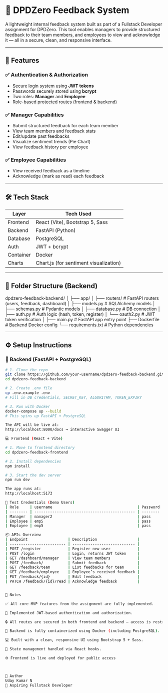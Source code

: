 # 📝 DPDZero Feedback System

A lightweight internal feedback system built as part of a Fullstack Developer assignment for DPDZero. This tool enables managers to provide structured feedback to their team members, and employees to view and acknowledge it — all in a secure, clean, and responsive interface.

---

## 🚀 Features

### ✅ Authentication & Authorization
- Secure login system using **JWT tokens**
- Passwords securely stored using **bcrypt**
- Two roles: **Manager** and **Employee**
- Role-based protected routes (frontend & backend)

### ✅ Manager Capabilities
- Submit structured feedback for each team member
- View team members and feedback stats
- Edit/update past feedbacks
- Visualize sentiment trends (Pie Chart)
- View feedback history per employee

### ✅ Employee Capabilities
- View received feedback as a timeline
- Acknowledge (mark as read) each feedback

---

## 🛠️ Tech Stack

| Layer        | Tech Used                             |
| ------------ | ------------------------------------- |
| Frontend     | React (Vite), Bootstrap 5, Sass       |
| Backend      | FastAPI (Python)                      |
| Database     | PostgreSQL                            |
| Auth         | JWT + bcrypt                          |
| Container    | Docker                                |
| Charts       | Chart.js (for sentiment visualization)|

---

## 📂 Folder Structure (Backend)

dpdzero-feedback-backend/
│
├── app/
│ ├── routers/ # FastAPI routers (users, feedback, dashboard)
│ ├── models.py # SQLAlchemy models
│ ├── schemas.py # Pydantic models
│ ├── database.py # DB connection
│ ├── auth.py # Auth logic (hash, token, register)
│ └── oauth2.py # JWT token verification
│
├── main.py # FastAPI app entry point
├── Dockerfile # Backend Docker config
└── requirements.txt # Python dependencies


---

## ⚙️ Setup Instructions

### 🚧 Backend (FastAPI + PostgreSQL)

```bash
# 1. Clone the repo
git clone https://github.com/your-username/dpdzero-feedback-backend.git
cd dpdzero-feedback-backend

# 2. Create .env file
cp .env.example .env
# Fill in DB credentials, SECRET_KEY, ALGORITHM, TOKEN_EXPIRY

# 3. Run with Docker
docker-compose up --build
# This spins up FastAPI + PostgreSQL

The API will be live at:
http://localhost:8000/docs → interactive Swagger UI

💻 Frontend (React + Vite)

# 1. Move to frontend directory
cd dpdzero-feedback-frontend

# 2. Install dependencies
npm install

# 3. Start the dev server
npm run dev

The app runs at:
http://localhost:5173

🔐 Test Credentials (Demo Users)
| Role     | username                                      | Password |
| -------- | --------------------------------------------- | -------- |
| Manager  | manager2                                      | pass     |
| Employee | emp5                                          | pass     |
| Employee | emp5                                          | pass     |

📦 APIs Overview
| Endpoint                  | Description                  |
| ------------------------- | ---------------------------- |
| POST /register            | Register new user            |
| POST /login               | Login, returns JWT token     |
| GET /dashboard/manager    | View team members            |
| POST /feedback/           | Submit feedback              |
| GET /feedback/team        | List feedbacks for team      |
| GET /feedback/employee    | Employee’s received feedback |
| PUT /feedback/{id}        | Edit feedback                |
| PATCH /feedback/{id}/read | Acknowledge feedback         |


📌 Notes

✅ All core MVP features from the assignment are fully implemented.

🔐 Implemented JWT-based authentication and authorization.

🔒 All routes are secured in both frontend and backend — access is restricted based on user roles.

🐳 Backend is fully containerized using Docker (including PostgreSQL).

💻 Built with a clean, responsive UI using Bootstrap 5 + Sass.

🧠 State management handled via React hooks.

🌐 Frontend is live and deployed for public access



🙌 Author
Uday Kumar N
💼 Aspiring Fullstack Developer